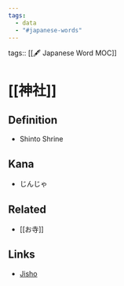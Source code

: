 ```yaml
---
tags:
  - data
  - "#japanese-words"
---
```

tags:: [[🖋️ Japanese Word MOC]]

# [[神社]]


## Definition
- Shinto Shrine

## Kana
- じんじゃ

## Related
- [[お寺]]

## Links
- [Jisho](https://jisho.org/word/%E7%A5%9E%E7%A4%BE)